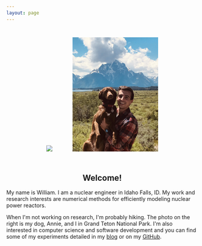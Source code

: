```yaml
---
layout: page
---
```


<div aligh="center" style="text-align:center;">
<img style="width:auto; height:300px; padding:25px" src="/assets/headshot.jpg" />
<img style="width:auto; height:300px; padding:25px" src="/assets/william_annie_teton.jpg" />
</div>

<div align="center" style="text-align:center;">
<h2>Welcome!</h2>
</div>

My name is William.
I am a nuclear engineer in Idaho Falls, ID.
My work and research interests are numerical methods for efficiently modeling nuclear power reactors.

When I'm not working on research, I'm probably hiking.
The photo on the right is my dog, Annie, and I in Grand Teton National Park.
I'm also interested in computer science and software development and you can find some of my experiments detailed in my [blog](/blog) or on my [GitHub](https://github.com/wcdawn).
